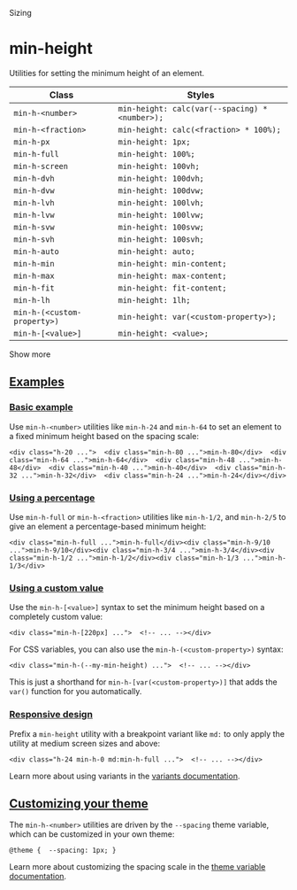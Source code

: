 Sizing

# min-height

Utilities for setting the minimum height of an element.

| Class                       | Styles                                         |
| --------------------------- | ---------------------------------------------- |
| `min-h-<number>`            | `min-height: calc(var(--spacing) * <number>);` |
| `min-h-<fraction>`          | `min-height: calc(<fraction> * 100%);`         |
| `min-h-px`                  | `min-height: 1px;`                             |
| `min-h-full`                | `min-height: 100%;`                            |
| `min-h-screen`              | `min-height: 100vh;`                           |
| `min-h-dvh`                 | `min-height: 100dvh;`                          |
| `min-h-dvw`                 | `min-height: 100dvw;`                          |
| `min-h-lvh`                 | `min-height: 100lvh;`                          |
| `min-h-lvw`                 | `min-height: 100lvw;`                          |
| `min-h-svw`                 | `min-height: 100svw;`                          |
| `min-h-svh`                 | `min-height: 100svh;`                          |
| `min-h-auto`                | `min-height: auto;`                            |
| `min-h-min`                 | `min-height: min-content;`                     |
| `min-h-max`                 | `min-height: max-content;`                     |
| `min-h-fit`                 | `min-height: fit-content;`                     |
| `min-h-lh`                  | `min-height: 1lh;`                             |
| `min-h-(<custom-property>)` | `min-height: var(<custom-property>);`          |
| `min-h-[<value>]`           | `min-height: <value>;`                         |

Show more

## [Examples](#examples)

### [Basic example](#basic-example)

Use `min-h-<number>` utilities like `min-h-24` and `min-h-64` to set an element to a fixed minimum height based on the spacing scale:

```
<div class="h-20 ...">  <div class="min-h-80 ...">min-h-80</div>  <div class="min-h-64 ...">min-h-64</div>  <div class="min-h-48 ...">min-h-48</div>  <div class="min-h-40 ...">min-h-40</div>  <div class="min-h-32 ...">min-h-32</div>  <div class="min-h-24 ...">min-h-24</div></div>
```

### [Using a percentage](#using-a-percentage)

Use `min-h-full` or `min-h-<fraction>` utilities like `min-h-1/2`, and `min-h-2/5` to give an element a percentage-based minimum height:

```
<div class="min-h-full ...">min-h-full</div><div class="min-h-9/10 ...">min-h-9/10</div><div class="min-h-3/4 ...">min-h-3/4</div><div class="min-h-1/2 ...">min-h-1/2</div><div class="min-h-1/3 ...">min-h-1/3</div>
```

### [Using a custom value](#using-a-custom-value)

Use the `min-h-[<value>]` syntax to set the minimum height based on a completely custom value:

```
<div class="min-h-[220px] ...">  <!-- ... --></div>
```

For CSS variables, you can also use the `min-h-(<custom-property>)` syntax:

```
<div class="min-h-(--my-min-height) ...">  <!-- ... --></div>
```

This is just a shorthand for `min-h-[var(<custom-property>)]` that adds the `var()` function for you automatically.

### [Responsive design](#responsive-design)

Prefix a `min-height` utility with a breakpoint variant like `md:` to only apply the utility at medium screen sizes and above:

```
<div class="h-24 min-h-0 md:min-h-full ...">  <!-- ... --></div>
```

Learn more about using variants in the [variants documentation](/docs/hover-focus-and-other-states).

## [Customizing your theme](#customizing-your-theme)

The `min-h-<number>` utilities are driven by the `--spacing` theme variable, which can be customized in your own theme:

```
@theme {  --spacing: 1px; }
```

Learn more about customizing the spacing scale in the [theme variable documentation](/docs/theme).
